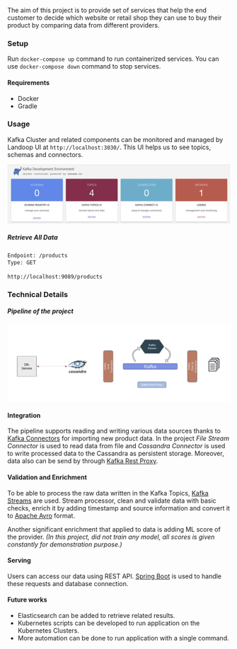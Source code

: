 The aim of this project is to provide set of services that help the end customer to 
decide which website or retail shop they can use to buy their product by comparing data 
from different providers.


### Setup

Run `docker-compose up` command to run containerized services. You can use `docker-compose down` command to stop services.

#### Requirements

- Docker
- Gradle

### Usage

Kafka Cluster and related components can be monitored and managed by Landoop UI at `http://localhost:3030/`. This UI helps us to see topics, schemas and connectors.

![Kafka Landoop UI](assets/landoop-ui.png)

##### Retrieve All Data

```
Endpoint: /products
Type: GET

http://localhost:9089/products
```

### Technical Details

##### Pipeline of the project

![Project Pipeline](assets/pipeline-v1.png)


#### Integration

The pipeline supports reading and writing various data sources thanks to [Kafka Connectors](https://docs.confluent.io/platform/current/connect/index.html) for importing new product data.
In the project *File Stream Connector* is used to read data from file and *Cassandra Connector* is used to write processed data to the Cassandra as persistent storage.
Moreover, data also can be send by through [Kafka Rest Proxy](https://docs.confluent.io/platform/current/kafka-rest/index.html).

#### Validation and Enrichment

To be able to process the raw data written in the Kafka Topics, [Kafka Streams](https://docs.confluent.io/platform/current/streams/index.html) are used.
Stream processor, clean and validate data with basic checks, enrich it by adding timestamp and source information and convert it to [Apache Avro](https://avro.apache.org/) format.

Another significant enrichment that applied to data is adding ML score of the provider. *(In this project, did not train any model, all scores is given constantly for demonstration purpose.)*

#### Serving

Users can access our data using REST API. [Spring Boot](https://spring.io/projects/spring-boot) is used to handle these requests and database connection.

#### Future works
 - Elasticsearch can be added to retrieve related results.
 - Kubernetes scripts can be developed to run application on the Kubernetes Clusters.
 - More automation can be done to run application with a single command.

